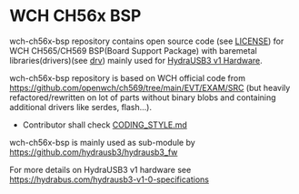 # WCH CH56x BSP

wch-ch56x-bsp repository contains open source code (see [LICENSE](LICENSE)) for WCH CH565/CH569 BSP(Board Support Package) with baremetal libraries(drivers)(see [drv](drv/)) mainly used for [HydraUSB3 v1 Hardware](https://github.com/hydrausb3/hydrausb3_hw).

wch-ch56x-bsp repository is based on WCH official code from https://github.com/openwch/ch569/tree/main/EVT/EXAM/SRC (but heavily refactored/rewritten on lot of parts without binary blobs and containing additional drivers like serdes, flash...).

* Contributor shall check [CODING_STYLE.md](CODING_STYLE.md)

wch-ch56x-bsp is mainly used as sub-module by https://github.com/hydrausb3/hydrausb3_fw

For more details on HydraUSB3 v1 hardware see https://hydrabus.com/hydrausb3-v1-0-specifications
